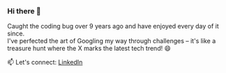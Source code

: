 ### Hi there 👋
  
<!--
**nuhman/nuhman** is a ✨ _special_ ✨ repository because its `README.md` (this file) appears on your GitHub profile.
-->
Caught the coding bug over 9 years ago and have enjoyed every day of it since.     
I've perfected the art of Googling my way through challenges – it's like a treasure hunt where the X marks the latest tech trend! 😄  
  
📫 Let's connect: [LinkedIn](https://www.linkedin.com/in/muhammed-nuhman/)  
<br />  


